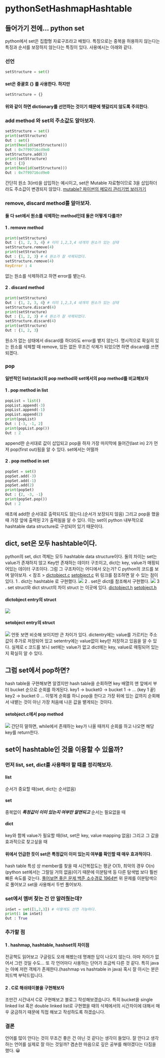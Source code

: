 # pythonSetHashmapHashtable
## 들어가기 전에... python set
python에서 set은 집합형 자료구조라고 배웠다. 특징으로는 중복을 허용하지 않는다는 특징과 순서를 보장하지 않는다는 특징이 있다. 사용예시는 아래와 같다.
### 선언
```python
setStructure = set() 
```
#### set은 중괄호 {} 를 사용한다. 하지만
```python
setStructure = {}
```
#### 위와 같이 하면 dictionary를 선언하는 것이기 때문에 헷갈리지 않도록 주의한다.
### add method 와 set의 주소값도 알아보자.
```python
setStructure = set()
print(setStructure)
Out : set()
print(hex(id(setStructure)))
Out : 0x7f99716cd9e0
setStructure.add(3)
print(setStructure)
Out : {3}
print(hex(id(setStructure)))
Out : 0x7f99716cd9e0
```
간단히 원소 3(int)을 삽입하는 예시이고, set은 Mutable 자료형이므로 3을 삽입하더라도 주소값이 변경되지 않았다.
[mutable? 파이썬의 메모리 관리기법 보러가기](https://velog.io/@jewelrykim/Managed-Language-%ED%8C%8C%EC%9D%B4%EC%8D%AC%EC%9D%98-%EB%A9%94%EB%AA%A8%EB%A6%AC-%EA%B4%80%EB%A6%AC%EA%B8%B0%EB%B2%95)
### remove, discard method를 알아보자.
#### 둘 다 set에서 원소를 삭제하는 method인데 둘은 어떻게 다를까?
#### 1 . remove method
```python
print(setStructure)
Out : {1, 2, 3, 4} # 이미 1,2,3,4 네개의 원소가 있는 상태
setStructure.remove(4)
print(setStructure)
Out : {1, 2, 3} # 4 원소가 잘 삭제되었다.
setStructure.remove(4)
KeyError : 4
```
없는 원소를 삭제하려고 하면 error를 뱉는다.
#### 2 . discard method
```python
print(setStructure)
Out : {1, 2, 3, 4} # 이미 1,2,3,4 네개의 원소가 있는 상태
setStructure.discard(4)
print(setStructure)
Out : {1, 2, 3} # 4 원소가 잘 삭제되었다.
setStructure.discard(4)
print(setStructure)
Out : {1, 2, 3} 
```
원소가 없는 상태에서 discard를 하더라도 error를 뱉지 않는다. 명시적으로 확실히 있는 원소를 삭제할 때 remove, 있든 없든 무조건 삭제가 되었으면 하면 discard를 쓰면 되겠다.
### pop
#### 일반적인 list(stack)의 pop method와 set에서의 pop method를 비교해보자
#### 1 . pop method in list
```python
popList = list()
popList.append(-3)
popList.append(-1)
popList.append(2)
print(popList)
Out : [-3, -1, 2]
print(popList.pop())
Out : 2
```
append한 순서대로 값이 삽입되고 pop을 하자 가장 마지막에 들어간(last in) 2가 먼저 pop(first out)됨을 알 수 있다. set에서는 어떨까
#### 2 . pop method in set
```python
popSet = set()
popSet.add(-3)
popSet.add(-1)
popSet.add(2)
print(popSet)
Out : {2, -3, -1}
print(popSet.pop())
Out : 2
```
애초에 add한 순서대로 출력되지도 않는다.(순서가 보장되지 않음) 그리고 pop을 했을 때 가장 앞에 출력된 2가 출력됨을 알 수 있다. 이는 set이 python 내부적으로 hashtable data structure로 구성되어 있기 때문이다.

## dict, set은 모두 hashtable이다.
python의 set, dict 객체는 모두 hashtable data structure이다. 둘의 차이는 set는 value가 존재하지 않고 Key만 존재하는 데이터 구조이고, dict는 key, value가 매핑되어있는 데이터 구조이다. 그럼 그 구조차이는 어디에서 오는가? C python의 코드를 보며 알아보자.
< 참조 >
[dictobject.c](https://hg.python.org/cpython/file/ec91ee7d9d8d/Objects/dictobject.c)
[setobject.c](https://hg.python.org/cpython/file/ec91ee7d9d8d/Objects/setobject.c)
위 링크를 참조하면 알 수 있는 점이 있다. 
1 . dict는 hashtable 로 구현했다.
![](https://images.velog.io/images/jewelrykim/post/4383ee6e-73f3-43f7-a47f-8a5274d0705f/%E1%84%89%E1%85%B3%E1%84%8F%E1%85%B3%E1%84%85%E1%85%B5%E1%86%AB%E1%84%89%E1%85%A3%E1%86%BA%202021-04-30%20%E1%84%8B%E1%85%A9%E1%84%92%E1%85%AE%207.28.41.png)
2 . set은 dict를 참조해서 구현했다.
![](https://images.velog.io/images/jewelrykim/post/02789844-28b8-425c-99c5-4dc1e8607900/%E1%84%89%E1%85%B3%E1%84%8F%E1%85%B3%E1%84%85%E1%85%B5%E1%86%AB%E1%84%89%E1%85%A3%E1%86%BA%202021-04-30%20%E1%84%8B%E1%85%A9%E1%84%92%E1%85%AE%207.29.20.png)
3 . set struct와 dict struct의 차이
struct 는 이곳에 있다. [dictobject.h](https://hg.python.org/cpython/file/ec91ee7d9d8d/Include/dictobject.h#l50) [setobject.h](https://hg.python.org/cpython/file/ec91ee7d9d8d/Include/setobject.h#l24)
#### dictobject entry의 struct
![](https://images.velog.io/images/jewelrykim/post/0a79ebd9-1672-43ba-90b6-6242a442cd08/%E1%84%89%E1%85%B3%E1%84%8F%E1%85%B3%E1%84%85%E1%85%B5%E1%86%AB%E1%84%89%E1%85%A3%E1%86%BA%202021-04-30%20%E1%84%8B%E1%85%A9%E1%84%92%E1%85%AE%207.32.29.png)
#### setobject entry의 struct
![](https://images.velog.io/images/jewelrykim/post/b24342a3-1f79-4a2e-844e-67e148bd7ba5/%E1%84%89%E1%85%B3%E1%84%8F%E1%85%B3%E1%84%85%E1%85%B5%E1%86%AB%E1%84%89%E1%85%A3%E1%86%BA%202021-04-30%20%E1%84%8B%E1%85%A9%E1%84%92%E1%85%AE%207.32.52.png)
언뜻 보면 비슷해 보이지만 큰 차이가 있다. dictentry에는 value를 가르키는 주소값이 추가로 저장되어 있고 setentry에는 value없이 key만 저장하고 있음을 알 수 있다. 실제로 c 코드를 보니 set에는 value가 없고 dict에는 key, value로 매핑되어 있는지 확실히 알 수 있다.

## 그럼 set에서 pop하면?
hash table을 구현해보면 알겠지만 hash table을 순회하면 key 배열의 맨 앞에서 부터 bucket 순으로 순회를 하게된다. key1 -> bucket0 -> bucket 1 -> ... (key 1 끝) key2 -> bucket 0 ...
이렇게 순회를 하니 pop을 한다고 가장 뒤에 있는 값까지 순회해서 내뱉는 것이 아닌 가장 처음에 나온 값을 뱉게되는 것이다. 
#### setobject.c에서 pop method
![](https://images.velog.io/images/jewelrykim/post/3e1471d6-956a-413f-81f9-d9b3a9bf0ccb/%E1%84%89%E1%85%B3%E1%84%8F%E1%85%B3%E1%84%85%E1%85%B5%E1%86%AB%E1%84%89%E1%85%A3%E1%86%BA%202021-04-30%20%E1%84%8B%E1%85%A9%E1%84%92%E1%85%AE%207.46.43.png)
간단히 말하면, while에서 존재하는 key가 나올 때까지 순회를 하고 나오면 해당 key를 return한다.
## set이 hashtable인 것을 이용할 수 있을까?
### 먼저 list, set, dict를 사용해야 할 때를 정리해보자.
#### list
순서가 중요할 때(set, dict는 순서없음)
#### set
중복없이 **_특정값이 이미 있는지 여부만 알면되고_** 순서는 필요없을 때
#### dict
key와 함께 value가 필요할 때(list, set은 key, value mapping 없음) 그리고 그 값을 효과적으로 찾고싶을 때

#### 위에서 언급한 듯이 set은 특정값이 이미 있는지 여부를 확인할 때 매우 효과적이다.
hash table 특성 상 member를 찾을 때 시간복잡도는 평균 O(1), 최악의 경우 O(n)(python set에서는 그럴일 거의 없음)이기 때문에 이분탐색 등 다른 탐색법 보다 훨씬 빠른 속도를 갖는다.
[풀어보면 좋은 문제 백준 소수경로 1964번](https://www.acmicpc.net/problem/1963)
위 문제를 이분탐색으로 풀어보고 set을 사용해서 두번 풀어보자. 
### set에서 멤버 찾는 건 안 알려줬는데?
```python
inSet = set([1,2,3]) # 이렇게도 선언 가능하다.
print(1 in inSet)
Out : True
```

### 추가할 점
#### 1 . hashmap, hashtable, hashset의 차이점
전공책도 읽어보고 구글링도 오래 해봤는데 명쾌한 답이 나오지 않는다. 아마 차이가 없어서 그런 것일 수도... 또 각 언어마다 사용하는 단어가 조금씩 다른 것 같다. 특히 java는 아예 저런 객체가 존재한다.(hashmap vs hashtable in java) 혹시 잘 아시는 분은 피드백 부탁드립니다.
#### 2 . C로 해쉬테이블을 구현해보자
조만간 시간내서 C로 구현해보고 블로그 작성해보겠습니다. 특히 bucket을 single linked list 혹은 double linked list로 구현했을 때의 삭제에서의 시간차이에 대해서 매우 궁금하기 때문에 직접 해보고 작성하도록 하겠습니다.

### 결론
언어를 많이 안다는 것이 무조건 좋은 건 아닌 것 같다는 생각이 들었다. 잘 안다고 생각하는 언어를 실제로 잘 아는 것일까? 겸손한 마음으로 깊은 공부를 해야겠다는 다짐을 했다. 😀
